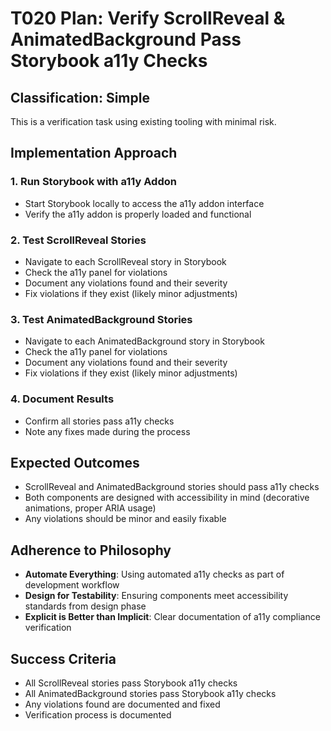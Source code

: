# T020 Plan: Verify ScrollReveal & AnimatedBackground Pass Storybook a11y Checks

## Classification: Simple

This is a verification task using existing tooling with minimal risk.

## Implementation Approach

### 1. Run Storybook with a11y Addon

- Start Storybook locally to access the a11y addon interface
- Verify the a11y addon is properly loaded and functional

### 2. Test ScrollReveal Stories

- Navigate to each ScrollReveal story in Storybook
- Check the a11y panel for violations
- Document any violations found and their severity
- Fix violations if they exist (likely minor adjustments)

### 3. Test AnimatedBackground Stories

- Navigate to each AnimatedBackground story in Storybook
- Check the a11y panel for violations
- Document any violations found and their severity
- Fix violations if they exist (likely minor adjustments)

### 4. Document Results

- Confirm all stories pass a11y checks
- Note any fixes made during the process

## Expected Outcomes

- ScrollReveal and AnimatedBackground stories should pass a11y checks
- Both components are designed with accessibility in mind (decorative animations, proper ARIA usage)
- Any violations should be minor and easily fixable

## Adherence to Philosophy

- **Automate Everything**: Using automated a11y checks as part of development workflow
- **Design for Testability**: Ensuring components meet accessibility standards from design phase
- **Explicit is Better than Implicit**: Clear documentation of a11y compliance verification

## Success Criteria

- All ScrollReveal stories pass Storybook a11y checks
- All AnimatedBackground stories pass Storybook a11y checks
- Any violations found are documented and fixed
- Verification process is documented
